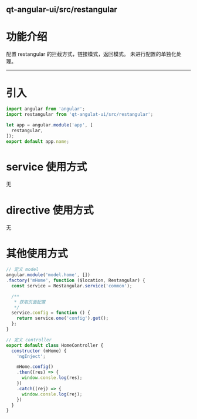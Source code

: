 qt-angular-ui/src/restangular
---

# 功能介绍
配置 restangular 的拦截方式，链接模式，返回模式。
未进行配置的单独化处理。

---

# 引入

```javascript
import angular from 'angular';
import restangular from 'qt-angulat-ui/src/restangular';

let app = angular.module('app', [
  restangular,
]);
export default app.name;
```

# service 使用方式
无

# directive 使用方式
无

# 其他使用方式

```javascript
// 定义 model
angular.module('model.home', [])
.factory('mHome', function ($location, Restangular) {
  const service = Restangular.service('common');

  /**
   * 获取页面配置
   */
  service.config = function () {
    return service.one('config').get();
  };
}

// 定义 controller
export default class HomeController {
  constructor (mHome) {
    'ngInject';

    mHome.config()
    .then((res) => {
      window.consle.log(res);
    })
    .catch((rej) => {
      window.consle.log(rej);
    })
  }
}
```